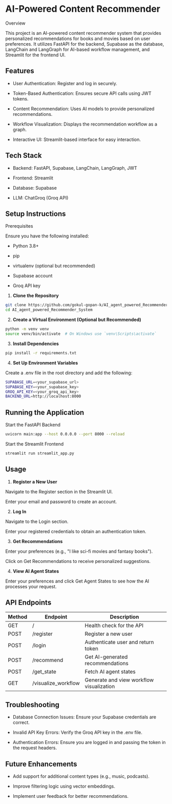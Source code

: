 # AI-Powered Content Recommender

Overview

This project is an AI-powered content recommender system that provides personalized recommendations for books and movies based on user preferences. It utilizes FastAPI for the backend, Supabase as the database, LangChain and LangGraph for AI-based workflow management, and Streamlit for the frontend UI.

## Features

- User Authentication: Register and log in securely.

- Token-Based Authentication: Ensures secure API calls using JWT tokens.

- Content Recommendation: Uses AI models to provide personalized recommendations.

- Workflow Visualization: Displays the recommendation workflow as a graph.

- Interactive UI: Streamlit-based interface for easy interaction.

## Tech Stack

- Backend: FastAPI, Supabase, LangChain, LangGraph, JWT

- Frontend: Streamlit

- Database: Supabase

- LLM: ChatGroq (Groq API)

## Setup Instructions

Prerequisites

Ensure you have the following installed:

- Python 3.8+

- pip

- virtualenv (optional but recommended)

- Supabase account

- Groq API key

1. **Clone the Repository**

```bash
git clone https://github.com/gokul-gopan-k/AI_agent_powered_Recommender_System.git
cd AI_agent_powered_Recommender_System
```

2. **Create a Virtual Environment (Optional but Recommended)**

```bash
python -m venv venv
source venv/bin/activate  # On Windows use `venv\Scripts\activate`
```

3. **Install Dependencies**

```bash
pip install -r requirements.txt
```

4. **Set Up Environment Variables**

Create a .env file in the root directory and add the following:

```bash
SUPABASE_URL=<your_supabase_url>
SUPABASE_KEY=<your_supabase_key>
GROQ_API_KEY=<your_groq_api_key>
BACKEND_URL=http://localhost:8000
```

## Running the Application

Start the FastAPI Backend

```bash
uvicorn main:app --host 0.0.0.0 --port 8000 --reload
```

Start the Streamlit Frontend

```bash
streamlit run streamlit_app.py
```

## Usage

1. **Register a New User**

Navigate to the Register section in the Streamlit UI.

Enter your email and password to create an account.

2. **Log In**

Navigate to the Login section.

Enter your registered credentials to obtain an authentication token.

3. **Get Recommendations**

Enter your preferences (e.g., "I like sci-fi movies and fantasy books").

Click on Get Recommendations to receive personalized suggestions.

4. **View AI Agent States**

Enter your preferences and click Get Agent States to see how the AI processes your request.


## API Endpoints

| Method | Endpoint | Description |
|----------|----------|----------|
| GET  | /  | Health check for the API  |
| POST   | /register   | Register a new user   |
| POST  | /login  | Authenticate user and return token  |
| POST  | /recommend  | Get AI-generated recommendations  |
| POST  | /get_state  | Fetch AI agent states |
| GET | /visualize_workflow | Generate and view workflow visualization |



## Troubleshooting

- Database Connection Issues: Ensure your Supabase credentials are correct.

- Invalid API Key Errors: Verify the Groq API key in the .env file.

- Authentication Errors: Ensure you are logged in and passing the token in the request headers.

## Future Enhancements

- Add support for additional content types (e.g., music, podcasts).

- Improve filtering logic using vector embeddings.

- Implement user feedback for better recommendations.
